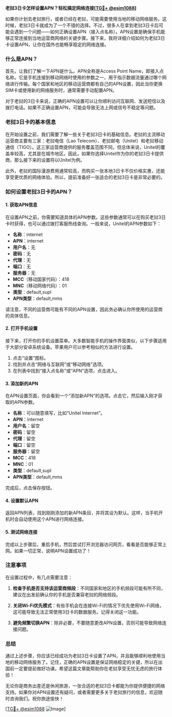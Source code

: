 **老挝3日卡怎样设置APN？轻松搞定网络连接[[TG💪+ @esim1088](https://t.me/s/esim1088)]**

如果你计划去老挝旅行，或者已经在老挝，可能需要使用当地的移动网络服务。这时候，老挝3日卡就成为了一个不错的选择。不过，很多人在拿到老挝3日卡后可能会遇到一个问题——如何正确设置APN（接入点名称）。APN设置是确保手机能够正常连接到当地运营商网络的关键步骤。接下来，我将详细介绍如何为老挝3日卡设置APN，让你在国外也能畅享稳定的网络连接。

### 什么是APN？

首先，让我们了解一下APN是什么。APN全称是Access Point Name，即接入点名称。它是手机连接到移动网络时使用的参数之一，用于指示数据流量通过哪个网络进行传输。每个国家和地区的移动运营商都有自己的APN设置，因此当你更换SIM卡或使用新的网络服务时，通常需要手动配置APN。

对于老挝的3日卡来说，正确的APN设置可以让你顺利访问互联网、发送短信以及拨打电话。如果不正确设置APN，可能会导致无法上网或信号不稳定等问题。

### 老挝3日卡的基本信息

在开始设置之前，我们需要了解一些关于老挝3日卡的基础信息。老挝的主流移动运营商主要有三家：老挝电信（Lao Telecom）、老挝邮电（Unitel）和老挝移动通信（TIGO）。这三家运营商提供的服务覆盖范围不同，但总体来说，Unitel的覆盖率较高，尤其是在城市地区。因此，如果你选择Unitel作为你的老挝3日卡提供商，那么接下来的设置将以Unitel为例。

此外，老挝的国际漫游费用通常较高，而购买一张本地3日卡不仅价格实惠，还能享受更优质的网络体验。所以，提前准备好一张适合的老挝3日卡是非常必要的。

### 如何设置老挝3日卡的APN？

#### 1. 获取APN信息

在设置APN之前，你需要知道具体的APN参数。这些参数通常可以在购买老挝3日卡时获得，也可以通过拨打客服热线查询。一般来说，Unitel的APN参数如下：

- **名称**：internet
- **APN**：internet
- **用户名**：无
- **密码**：无
- **代理**：无
- **端口**：无
- **服务器**：无
- **MCC**（移动国家代码）：418
- **MNC**（移动网络代码）：01
- **类型**：default,supl
- **APN类型**：default,mms

请注意，不同的运营商可能有不同的APN设置，因此务必确认你所使用的运营商的具体信息。

#### 2. 打开手机设置

接下来，打开你的手机设置菜单。大多数智能手机的操作界面类似，以下步骤适用于大部分安卓系统设备。苹果用户可以参考相似的方法进行设置。

1. 点击“设置”图标。
2. 找到并点击“网络与互联网”或“移动网络”选项。
3. 在列表中找到“接入点名称”或“APN”选项，点击进入。

#### 3. 添加新的APN

在APN设置页面，你会看到一个“添加新APN”的选项。点击它，然后输入刚才获取的APN参数。

- **名称**：可以随意填写，比如“Unitel Internet”。
- **APN**：internet
- **用户名**：留空
- **密码**：留空
- **代理**：留空
- **端口**：留空
- **服务器**：留空
- **MCC**：418
- **MNC**：01
- **类型**：default,supl
- **APN类型**：default,mms

完成后，点击保存按钮。

#### 4. 设置默认APN

返回APN列表，找到刚刚添加的新APN条目，并将其设为默认。这样，当手机开机时会自动使用这个APN进行网络连接。

#### 5. 测试网络连接

完成以上步骤后，重启手机，然后尝试打开浏览器访问网页，看看是否能够正常上网。如果一切正常，说明APN设置成功了！

### 注意事项

在设置过程中，有几点需要注意：

1. **检查手机是否支持该运营商频段**：不同国家和地区的手机频段可能有所不同，建议在出发前确认你的手机是否兼容老挝的网络频段。
   
2. **关闭Wi-Fi优先模式**：有些手机会在连接Wi-Fi的情况下优先使用Wi-Fi网络，这可能导致无法正常使用3日卡的数据服务。记得关闭这一功能。

3. **避免频繁切换APN**：除非必要，不要随意更改APN设置，否则可能导致网络连接问题。

### 总结

通过上述步骤，你应该已经成功为老挝3日卡设置了APN，并且能够顺利地使用当地的移动网络服务了。记住，正确的APN设置是保证网络稳定的关键，所以在出国前一定要提前做好功课。希望这篇文章能帮助你在老挝享受无忧无虑的旅行体验！

无论你是商务出差还是休闲旅游，一张合适的老挝3日卡都能为你提供便捷的网络支持。如果你对APN设置还有疑问，或者需要更多关于老挝旅行的信息，欢迎随时咨询我们。祝你旅途愉快！

[[TG💪+ @esim1088](https://t.me/s/esim1088) ![Image](https://i.postimg.cc/4NQfJmqS/Snipaste-2025-05-13-00-14-12.png)]